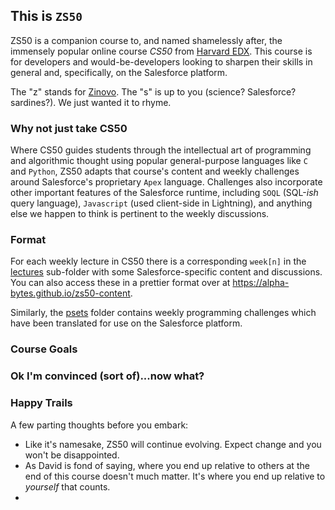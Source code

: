 ## This is `ZS50`
ZS50 is a companion course to, and named shamelessly after, the immensely popular online course *CS50* from [Harvard EDX](https://www.edx.org/course/cs50s-introduction-computer-science-harvardx-cs50x). This course is for developers and would-be-developers looking to sharpen their skills in general and, specifically, on the Salesforce platform. 

The "z" stands for [Zinovo](https://www.zinovo.com/). The "s" is up to you (science? Salesforce? sardines?). We just wanted it to rhyme. 

### Why not just take CS50
Where CS50 guides students through the intellectual art of programming and algorithmic thought using popular general-purpose languages like `C` and `Python`, ZS50 adapts that course's content and weekly challenges around Salesforce's proprietary `Apex` language. Challenges also incorporate other important features of the Salesforce runtime, including `SOQL` (SQL-*ish* query language), `Javascript` (used client-side in Lightning), and anything else we happen to think is pertinent to the weekly discussions. 

### Format
For each weekly lecture in CS50 there is a corresponding `week[n]` in the [lectures](./lectures) sub-folder with some Salesforce-specific content and discussions. You can also access these in a prettier format over at https://alpha-bytes.github.io/zs50-content. 

Similarly, the [psets](./psets) folder contains weekly programming challenges which have been translated for use on the Salesforce platform. 

### Course Goals

### Ok I'm convinced (sort of)...now what? 

### Happy Trails
A few parting thoughts before you embark: 
- Like it's namesake, ZS50 will continue evolving. Expect change and you won't be disappointed. 
- As David is fond of saying, where you end up relative to others at the end of this course doesn't much matter. It's where you end up relative to *yourself* that counts. 
- 
